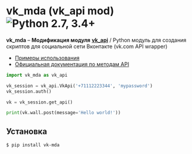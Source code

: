 vk_mda (vk_api mod) ![Python 2.7, 3.4+](https://img.shields.io/pypi/pyversions/vk_api.svg) 
=================================================================================================================================================================================
**vk_mda** – **Модификация модуля** [**vk_api**](https://github.com/python273/vk_api) / Python модуль для создания скриптов для социальной сети Вконтакте (vk.com API wrapper)

* [Примеры использования](https://github.com/lionead/vk_mda/tree/master/examples)
* [Официальная документация по методам API](https://vk.com/dev/methods)

```python
import vk_mda as vk_api

vk_session = vk_api.VkApi('+71112223344', 'mypassword')
vk_session.auth()

vk = vk_session.get_api()

print(vk.wall.post(message='Hello world!'))
```

Установка
------------
    $ pip install vk-mda
